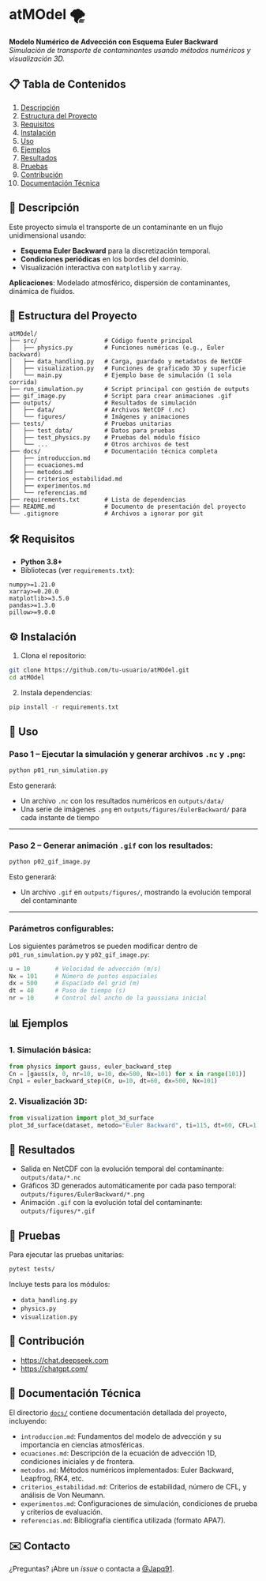 # atMOdel 🌪️
**Modelo Numérico de Advección con Esquema Euler Backward**  
*Simulación de transporte de contaminantes usando métodos numéricos y visualización 3D.*

## 📋 Tabla de Contenidos  
1. [Descripción](#-descripción)  
2. [Estructura del Proyecto](#-estructura-del-proyecto)  
3. [Requisitos](#-requisitos)  
4. [Instalación](#-instalación)  
5. [Uso](#-uso)  
6. [Ejemplos](#-ejemplos)  
7. [Resultados](#-resultados)  
8. [Pruebas](#-pruebas)  
9. [Contribución](#-contribución)  
10. [Documentación Técnica](#-documentación-técnica)  


## 🌟 Descripción  
Este proyecto simula el transporte de un contaminante en un flujo unidimensional usando:  
- **Esquema Euler Backward** para la discretización temporal.  
- **Condiciones periódicas** en los bordes del dominio.  
- Visualización interactiva con `matplotlib` y `xarray`.  

**Aplicaciones**: Modelado atmosférico, dispersión de contaminantes, dinámica de fluidos.  

## 📂 Estructura del Proyecto  
```plaintext
atMOdel/  
├── src/                   # Código fuente principal  
│   ├── physics.py         # Funciones numéricas (e.g., Euler backward)  
│   ├── data_handling.py   # Carga, guardado y metadatos de NetCDF  
│   ├── visualization.py   # Funciones de graficado 3D y superficie  
│   └── main.py            # Ejemplo base de simulación (1 sola corrida)  
├── run_simulation.py      # Script principal con gestión de outputs  
├── gif_image.py           # Script para crear animaciones .gif  
├── outputs/               # Resultados de simulación  
│   ├── data/              # Archivos NetCDF (.nc)  
│   └── figures/           # Imágenes y animaciones  
├── tests/                 # Pruebas unitarias  
│   ├── test_data/         # Datos para pruebas  
│   ├── test_physics.py    # Pruebas del módulo físico  
│   └── ...                # Otros archivos de test  
├── docs/                  # Documentación técnica completa  
│   ├── introduccion.md  
│   ├── ecuaciones.md  
│   ├── metodos.md  
│   ├── criterios_estabilidad.md  
│   ├── experimentos.md  
│   └── referencias.md  
├── requirements.txt       # Lista de dependencias  
├── README.md              # Documento de presentación del proyecto  
└── .gitignore             # Archivos a ignorar por git  
```

## 🛠️ Requisitos  
- **Python 3.8+**  
- Bibliotecas (ver `requirements.txt`):  
```plaintext
numpy>=1.21.0
xarray>=0.20.0
matplotlib>=3.5.0
pandas>=1.3.0
pillow>=9.0.0
```

## ⚙️ Instalación  
1. Clona el repositorio:  
```bash
git clone https://github.com/tu-usuario/atMOdel.git
cd atMOdel
```  
2. Instala dependencias:  
```bash
pip install -r requirements.txt
```

## 🚀 Uso  
### Paso 1 – Ejecutar la simulación y generar archivos `.nc` y `.png`:  
```bash
python p01_run_simulation.py
```
Esto generará:
- Un archivo `.nc` con los resultados numéricos en `outputs/data/`
- Una serie de imágenes `.png` en `outputs/figures/EulerBackward/` para cada instante de tiempo
---

### Paso 2 – Generar animación `.gif` con los resultados:  
```bash
python p02_gif_image.py
```
Esto generará:
- Un archivo `.gif` en `outputs/figures/`, mostrando la evolución temporal del contaminante
---

### Parámetros configurables:
Los siguientes parámetros se pueden modificar dentro de `p01_run_simulation.py` y `p02_gif_image.py`:
```python
u = 10       # Velocidad de advección (m/s)  
Nx = 101     # Número de puntos espaciales  
dx = 500     # Espaciado del grid (m)  
dt = 40      # Paso de tiempo (s)  
nr = 10      # Control del ancho de la gaussiana inicial
```

## 📊 Ejemplos  
### 1. Simulación básica:  
```python
from physics import gauss, euler_backward_step  
Cn = [gauss(x, 0, nr=10, u=10, dx=500, Nx=101) for x in range(101)]  
Cnp1 = euler_backward_step(Cn, u=10, dt=60, dx=500, Nx=101)  
```

### 2. Visualización 3D:  
```python
from visualization import plot_3d_surface  
plot_3d_surface(dataset, metodo="Euler Backward", ti=115, dt=60, CFL=1.2)  
```

## 📌 Resultados  
- Salida en NetCDF con la evolución temporal del contaminante:  
  `outputs/data/*.nc`
- Gráficos 3D generados automáticamente por cada paso temporal:  
  `outputs/figures/EulerBackward/*.png`
- Animación `.gif` con la evolución total del contaminante:  
  `outputs/figures/*.gif`

## 🧪 Pruebas  
Para ejecutar las pruebas unitarias:  
```bash
pytest tests/
```  
Incluye tests para los módulos:  
- `data_handling.py`  
- `physics.py`  
- `visualization.py`

## 🤝 Contribución  
- https://chat.deepseek.com
- https://chatgpt.com/

## 📖 Documentación Técnica  
El directorio [`docs/`](docs/) contiene documentación detallada del proyecto, incluyendo:

- `introduccion.md`: Fundamentos del modelo de advección y su importancia en ciencias atmosféricas.  
- `ecuaciones.md`: Descripción de la ecuación de advección 1D, condiciones iniciales y de frontera.  
- `metodos.md`: Métodos numéricos implementados: Euler Backward, Leapfrog, RK4, etc.  
- `criterios_estabilidad.md`: Criterios de estabilidad, número de CFL, y análisis de Von Neumann.  
- `experimentos.md`: Configuraciones de simulación, condiciones de prueba y criterios de evaluación.  
- `referencias.md`: Bibliografía científica utilizada (formato APA7).


## ✉️ Contacto  
¿Preguntas? ¡Abre un *issue* o contacta a [@Japq91](https://github.com/Japq91).


